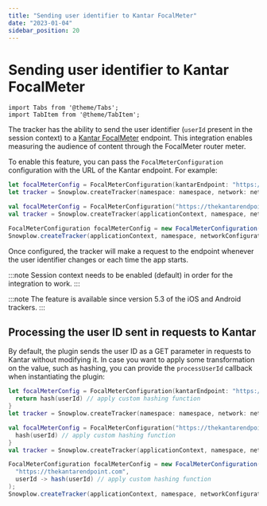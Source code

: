 ```yaml
---
title: "Sending user identifier to Kantar FocalMeter"
date: "2023-01-04"
sidebar_position: 20
---
```


# Sending user identifier to Kantar FocalMeter

```mdx-code-block
import Tabs from '@theme/Tabs';
import TabItem from '@theme/TabItem';
```

The tracker has the ability to send the user identifier (`userId` present in the session context) to a [Kantar FocalMeter](https://www.virtualmeter.co.uk/focalmeter) endpoint.
This integration enables measuring the audience of content through the FocalMeter router meter.

To enable this feature, you can pass the `FocalMeterConfiguration` configuration with the URL of the Kantar endpoint.
For example:

<Tabs groupId="platform">
  <TabItem value="ios" label="iOS" default>

```swift
let focalMeterConfig = FocalMeterConfiguration(kantarEndpoint: "https://thekantarendpoint.com")
let tracker = Snowplow.createTracker(namespace: namespace, network: networkConfig, configurations: [focalMeterConfig])
```

  </TabItem>
  <TabItem value="android" label="Android (Kotlin)">

```kotlin
val focalMeterConfig = FocalMeterConfiguration("https://thekantarendpoint.com")
val tracker = Snowplow.createTracker(applicationContext, namespace, networkConfiguration, focalMeterConfig)
```

  </TabItem>
  <TabItem value="android-java" label="Android (Java)">

```java
FocalMeterConfiguration focalMeterConfig = new FocalMeterConfiguration("https://thekantarendpoint.com");
Snowplow.createTracker(applicationContext, namespace, networkConfiguration, focalMeterConfig);
```

  </TabItem>
</Tabs>

Once configured, the tracker will make a request to the endpoint whenever the user identifier changes or each time the app starts.

:::note
Session context needs to be enabled (default) in order for the integration to work.
:::

:::note
The feature is available since version 5.3 of the iOS and Android trackers.
:::

## Processing the user ID sent in requests to Kantar

By default, the plugin sends the user ID as a GET parameter in requests to Kantar without modifying it.
In case you want to apply some transformation on the value, such as hashing, you can provide the `processUserId` callback when instantiating the plugin:

<Tabs groupId="platform">
  <TabItem value="ios" label="iOS" default>

```swift
let focalMeterConfig = FocalMeterConfiguration(kantarEndpoint: "https://thekantarendpoint.com") { userId in
  return hash(userId) // apply custom hashing function
}
let tracker = Snowplow.createTracker(namespace: namespace, network: networkConfig, configurations: [focalMeterConfig])
```

  </TabItem>
  <TabItem value="android" label="Android (Kotlin)">

```kotlin
val focalMeterConfig = FocalMeterConfiguration("https://thekantarendpoint.com") { userId ->
  hash(userId) // apply custom hashing function
}
val tracker = Snowplow.createTracker(applicationContext, namespace, networkConfiguration, focalMeterConfig)
```

  </TabItem>
  <TabItem value="android-java" label="Android (Java)">

```java
FocalMeterConfiguration focalMeterConfig = new FocalMeterConfiguration(
  "https://thekantarendpoint.com",
  userId -> hash(userId) // apply custom hashing function
);
Snowplow.createTracker(applicationContext, namespace, networkConfiguration, focalMeterConfig);
```

  </TabItem>
</Tabs>
